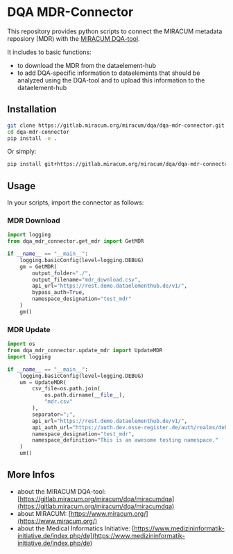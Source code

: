 # DQA MDR-Connector

This repository provides python scripts to connect the MIRACUM metadata reposiory (MDR) with the [MIRACUM DQA-tool](https://gitlab.miracum.org/miracum/dqa/miracumdqa). 

It includes to basic functions:
  - to download the MDR from the dataelement-hub
  - to add DQA-specific information to dataelements that should be analyzed using the DQA-tool and to upload this information to the dataelement-hub


## Installation

```bash
git clone https://gitlab.miracum.org/miracum/dqa/dqa-mdr-connector.git
cd dqa-mdr-connector
pip install -e .
```

Or simply:

```bash
pip install git+https://gitlab.miracum.org/miracum/dqa/dqa-mdr-connector.git
```

## Usage

In your scripts, import the connector as follows:

### MDR Download

```python
import logging
from dqa_mdr_connector.get_mdr import GetMDR

if __name__ == "__main__":
    logging.basicConfig(level=logging.DEBUG)
    gm = GetMDR(
        output_folder="./",
        output_filename="mdr_download.csv",
        api_url="https://rest.demo.dataelementhub.de/v1/",
        bypass_auth=True,
        namespace_designation="test_mdr"
    )
    gm()
```

### MDR Update

```python
import os
from dqa_mdr_connector.update_mdr import UpdateMDR
import logging

if __name__ == "__main__":
    logging.basicConfig(level=logging.DEBUG)
    um = UpdateMDR(
        csv_file=os.path.join(
            os.path.dirname(__file__),
            "mdr.csv"
        ),
        separator=";",
        api_url="https://rest.demo.dataelementhub.de/v1/",
        api_auth_url="https://auth.dev.osse-register.de/auth/realms/dehub-demo/protocol/openid-connect/token",
        namespace_designation="test_mdr",
        namespace_definition="This is an awesome testing namespace."
    )
    um()
```

## More Infos

* about the MIRACUM DQA-tool: [https://gitlab.miracum.org/miracum/dqa/miracumdqa](https://gitlab.miracum.org/miracum/dqa/miracumdqa)
* about MIRACUM: [https://www.miracum.org/](https://www.miracum.org/)
* about the Medical Informatics Initiative: [https://www.medizininformatik-initiative.de/index.php/de](https://www.medizininformatik-initiative.de/index.php/de)
